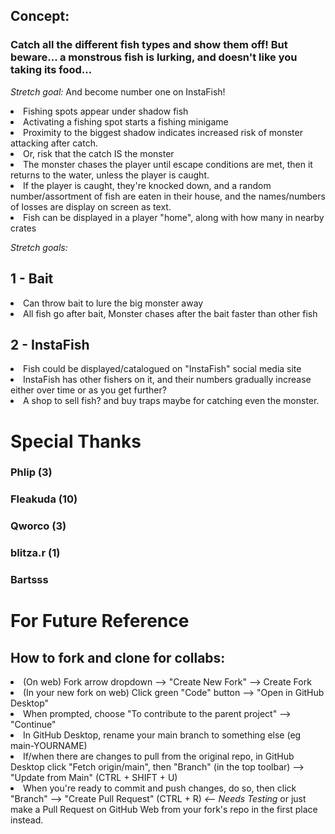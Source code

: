 ## Concept:
### Catch all the different fish types and show them off! But beware... a monstrous fish is lurking, and doesn't like you taking its food...
_Stretch goal:_ And become number one on InstaFish! 

<li>Fishing spots appear under shadow fish</li>
<li>Activating a fishing spot starts a fishing minigame</li>
<li>Proximity to the biggest shadow indicates increased risk of monster attacking after catch.</li>
<li>Or, risk that the catch IS the monster</li>
<li>The monster chases the player until escape conditions are met, then it returns to the water, unless the player is caught.</li>
<li>If the player is caught, they're knocked down, and a random number/assortment of fish are eaten in their house, and the names/numbers of losses are display on screen as text.
<li>Fish can be displayed in a player "home", along with how many in nearby crates</li>

_Stretch goals:_
## 1 - Bait
<li>Can throw bait to lure the big monster away
<li>All fish go after bait, Monster chases after the bait faster than other fish

## 2 - InstaFish
<li>Fish could be displayed/catalogued on "InstaFish" social media site</li>
<li>InstaFish has other fishers on it, and their numbers gradually increase either over time or as you get further?</li>
<li>A shop to sell fish? and buy traps maybe for catching even the monster.</li>

<!-- ## Todo:

<li>E Key Input</li>
<li>Fish shadows swimming under the surface, and watering spots</li>

# Rogi
<li>Fishing mechanic</li>

# Lyz
<li>Add first person character</li>
<li>Bring the art back in</li>
<li>implement basic gampelay states</li>
<li>Casting the line</li> -->

# Special Thanks
### Phlip (3)
### Fleakuda (10)
### Qworco (3)
### blitza.r (1)
### Bartsss

# For Future Reference
## How to fork and clone for collabs:
<li>(On web) Fork arrow dropdown --> "Create New Fork" --> Create Fork</li>
<li>(In your new fork on web) Click green "Code" button --> "Open in GitHub Desktop"</li>
<li>When prompted, choose "To contribute to the parent project" --> "Continue"</li>
<li>In GitHub Desktop, rename your main branch to something else (eg main-YOURNAME)</li>
<li>If/when there are changes to pull from the original repo, in GitHub Desktop click "Fetch origin/main", then "Branch" (in the top toolbar) --> "Update from Main" (CTRL + SHIFT + U)</li>
<li>When you're ready to commit and push changes, do so, then click "Branch" --> "Create Pull Request" (CTRL + R) <i><-- Needs Testing</i> or just make a Pull Request on GitHub Web from your fork's repo in the first place instead.</li>
